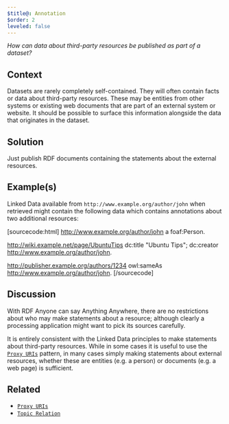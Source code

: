 ```yaml
---
$title@: Annotation
$order: 2
leveled: false
---
```


*How can data about third-party resources be published as part of a dataset?*

## Context

Datasets are rarely completely self-contained. They will often contain facts or data about third-party resources. These may be entities from other systems or existing web documents that are part of an external system or website. It should be possible to surface this information alongside the data that originates in the dataset.

## Solution

Just publish RDF documents containing the statements about the external resources.

## Example(s)

Linked Data available from `http://www.example.org/author/john` when retrieved might contain the following data which contains annotations about two additional resources:

[sourcecode:html]
<http://www.example.org/author/john> a foaf:Person.

<http://wiki.example.net/page/UbuntuTips>
  dc:title "Ubuntu Tips";
  dc:creator <http://www.example.org/author/john>.

<http://publisher.example.org/authors/1234>
  owl:sameAs <http://www.example.org/author/john>.
[/sourcecode]

## Discussion

With RDF Anyone can say Anything Anywhere, there are no restrictions about who may make statements about a resource; although clearly a processing application might want to pick its sources carefully.

It is entirely consistent with the Linked Data principles to make statements about third-party resources. While in some cases it is useful to use the [`Proxy URIs`](../chapter-3/proxy-uris) pattern, in many cases simply making statements about external resources, whether these are entities (e.g. a person) or documents (e.g. a web page) is sufficient.

## Related

- [`Proxy URIs`](../chapter-3/proxy-uris)
- [`Topic Relation`](../chapter-3/topic-relation)
